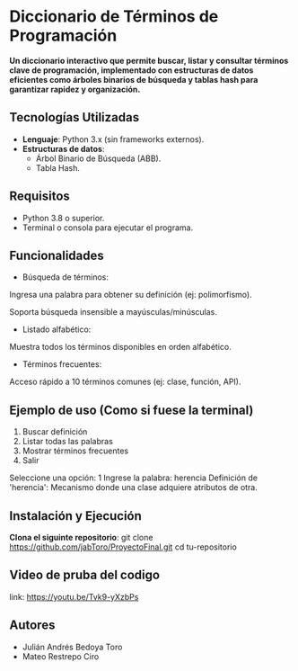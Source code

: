 # Diccionario de Términos de Programación
**Un diccionario interactivo que permite buscar, listar y consultar términos clave de programación, implementado con estructuras de datos eficientes como árboles binarios de búsqueda y tablas hash para garantizar rapidez y organización.**

## Tecnologías Utilizadas
- **Lenguaje**: Python 3.x (sin frameworks externos).
- **Estructuras de datos**:
  - Árbol Binario de Búsqueda (ABB).
  - Tabla Hash.

## Requisitos
- Python 3.8 o superior.
- Terminal o consola para ejecutar el programa.

## Funcionalidades
- Búsqueda de términos:

 Ingresa una palabra para obtener su definición (ej: polimorfismo).

 Soporta búsqueda insensible a mayúsculas/minúsculas.

- Listado alfabético:

 Muestra todos los términos disponibles en orden alfabético.

- Términos frecuentes:

 Acceso rápido a 10 términos comunes (ej: clase, función, API).

## Ejemplo de uso (Como si fuese la terminal)
1. Buscar definición
2. Listar todas las palabras
3. Mostrar términos frecuentes
4. Salir

Seleccione una opción: 1
Ingrese la palabra: herencia
Definición de 'herencia': Mecanismo donde una clase adquiere atributos de otra.

## Instalación y Ejecución
**Clona el siguinte repositorio**:
   git clone https://github.com/jabToro/ProyectoFinal.git
   cd tu-repositorio

## Video de pruba del codigo
link: https://youtu.be/Tvk9-yXzbPs   

## Autores
- Julián Andrés Bedoya Toro 
- Mateo Restrepo Ciro